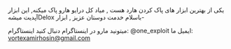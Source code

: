 
<!---
onexploit/Delox is a ✨ special ✨ repository because its `README.md` (this file) appears on your GitHub profile.
You can click the Preview link to take a look at your changes.
--->

 ِیکی از بهترین ابزار های پاک کردن هارد هست , میاد کل درایو هارو پاک میکنه, این ابزار آپدیت میشهDelox باسلام خدمت دوستان عزیز , ابزار-
 
 میتونید مارو در اینستاگرام دنبال کنید
 اینستاگرام: @one_exploit
 ایمیل ما: vortexamirhosin@gmail.com

